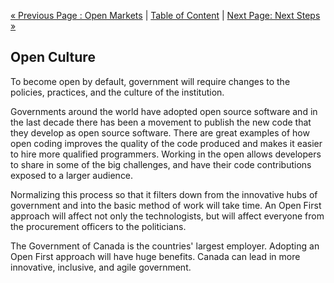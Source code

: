 [« Previous Page : Open Markets](5_Open_Markets.md) |
[Table of Content](TOC.md) | [Next Page: Next Steps »](7_Next_Steps.md)

## Open Culture

To become open by default, government will require changes to the policies,
practices, and the culture of the institution.

Governments around the world have adopted open source software and in the last
decade there has been a movement to publish the new code that they develop as
open source software. There are great examples of how open coding improves the
quality of the code produced and makes it easier to hire more qualified
programmers. Working in the open allows developers to share in some of the big
challenges, and have their code contributions exposed to a larger audience.

Normalizing this process so that it filters down from the innovative hubs of
government and into the basic method of work will take time. An Open First
approach will affect not only the technologists, but will affect everyone from
the procurement officers to the politicians.

The Government of Canada is the countries' largest employer. Adopting an Open
First approach will have huge benefits. Canada can lead in more innovative,
inclusive, and agile government.
